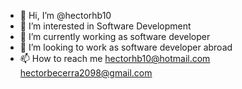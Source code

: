 - 👋 Hi, I’m @hectorhb10
- 👀 I’m interested in Software Development
- 🌱 I’m currently working as software developer
- 💞️ I’m looking to work as software developer abroad
- 📫 How to reach me hectorhb10@hotmail.com hectorbecerra2098@gmail.com

<!---
hectorhb10/hectorhb10 is a ✨ special ✨ repository because its `README.md` (this file) appears on your GitHub profile.
You can click the Preview link to take a look at your changes.
--->
